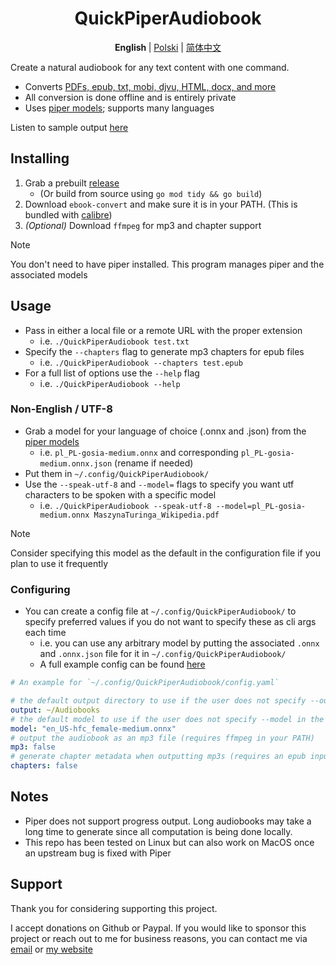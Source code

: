 <h1 align=center>QuickPiperAudiobook</h1>

<p align="center">
  <b> English </b> 
  |
  <a href="./README_PL.md">Polski</a>
  |
  <a href="./README_ZH.md">简体中文</a>
</p>


Create a natural audiobook for any text content with one command. 

 - Converts [PDFs, epub, txt, mobi, djvu, HTML, docx, and more](https://manual.calibre-ebook.com/generated/en/ebook-convert.html)
 - All conversion is done offline and is entirely private
 - Uses [piper models](https://rhasspy.github.io/piper-samples/); supports many languages

Listen to sample output [ here ](./examples/)

## Installing

1. Grab a prebuilt [release](https://github.com/C-Loftus/QuickPiperAudiobook/releases/)
    * (Or build from source using `go mod tidy && go build`)
2. Download `ebook-convert` and make sure it is in your PATH. (This is bundled with [calibre](https://calibre-ebook.com/))
3. _(Optional)_ Download `ffmpeg` for mp3 and chapter support 

> [!NOTE]  
> You don't need to have piper installed. This program manages piper and the associated models

## Usage 

* Pass in either a local file or a remote URL with the proper extension
   * i.e. `./QuickPiperAudiobook test.txt`
* Specify the `--chapters` flag to generate mp3 chapters for epub files
   * i.e. `./QuickPiperAudiobook --chapters test.epub`
* For a full list of options use the `--help` flag
   * i.e. `./QuickPiperAudiobook --help`

### Non-English / UTF-8

* Grab a model for your language of choice (.onnx and .json) from the [piper models](https://rhasspy.github.io/piper-samples/)
  * i.e. `pl_PL-gosia-medium.onnx` and corresponding `pl_PL-gosia-medium.onnx.json` (rename if needed)
* Put them in `~/.config/QuickPiperAudiobook/`
* Use the `--speak-utf-8` and `--model=`  flags to specify you want utf characters to be spoken with a specific model
  * i.e. `./QuickPiperAudiobook --speak-utf-8 --model=pl_PL-gosia-medium.onnx MaszynaTuringa_Wikipedia.pdf`

> [!NOTE]  
> Consider specifying this model as the default in the configuration file if you plan to use it frequently

### Configuring

* You can create a config file at `~/.config/QuickPiperAudiobook/` to specify preferred values if you do not want to specify these as cli args each time
  * i.e. you can use any arbitrary model by putting the associated `.onnx` and `.onnx.json` file for it in `~/.config/QuickPiperAudiobook/`
  * A full example config can be found [here](./examples/config.yaml)

```yml
# An example for `~/.config/QuickPiperAudiobook/config.yaml`

# the default output directory to use if the user does not specify --output in the cli args
output: ~/Audiobooks
# the default model to use if the user does not specify --model in the cli args
model: "en_US-hfc_female-medium.onnx"
# output the audiobook as an mp3 file (requires ffmpeg in your PATH)
mp3: false
# generate chapter metadata when outputting mp3s (requires an epub input and ffmpeg in your PATH)
chapters: false
```

## Notes

- Piper does not support progress output. Long audiobooks may take a long time to generate since all computation is being done locally. 
- This repo has been tested on Linux but can also work on MacOS once an upstream bug is fixed with Piper

## Support

Thank you for considering supporting this project.

I accept donations on Github or Paypal. If you would like to sponsor this project or reach out to me for business reasons, you can contact me via [email](mailto:github@colton.place) or [my website](https://colton.place/contact/)
